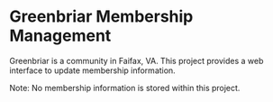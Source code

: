 Greenbriar Membership Management
================================

Greenbriar is a community in Faifax, VA. This project provides a web interface to update membership information. 

Note: No membership information is stored within this project.